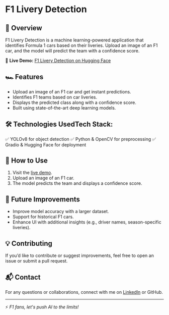 # F1 Livery Detection


## 🚀 Overview
F1 Livery Detection is a machine learning-powered application that identifies Formula 1 cars based on their liveries. Upload an image of an F1 car, and the model will predict the team with a confidence score.

🔗 **Live Demo:** [F1 Livery Detection on Hugging Face](https://huggingface.co/spaces/Prabhat17/F1-Livery-Detection)

## 🏎️ Features
- Upload an image of an F1 car and get instant predictions.
- Identifies F1 teams based on car liveries.
- Displays the predicted class along with a confidence score.
- Built using state-of-the-art deep learning models.

## 🛠️ Technologies UsedTech Stack:
 ✅ YOLOv8 for object detection
 ✅ Python & OpenCV for preprocessing
 ✅ Gradio & Hugging Face for deployment
 
## 📌 How to Use
1. Visit the [live demo](https://huggingface.co/spaces/Prabhat17/F1-Livery-Detection).
2. Upload an image of an F1 car.
3. The model predicts the team and displays a confidence score.

## 🚀 Future Improvements
- Improve model accuracy with a larger dataset.
- Support for historical F1 cars.
- Enhance UI with additional insights (e.g., driver names, season-specific liveries).

## 💡 Contributing
If you’d like to contribute or suggest improvements, feel free to open an issue or submit a pull request.

## 📬 Contact
For any questions or collaborations, connect with me on [LinkedIn](https://www.linkedin.com/in/prabhat17) or GitHub.

---
⚡ *F1 fans, let's push AI to the limits!*
